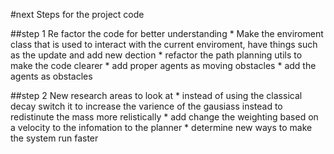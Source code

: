 #next Steps for the project code

##step 1
Re factor the code for better understanding 
    * Make the enviroment class that is used to interact with the current enviroment, have things 
    such as the update and add new dection
    * refactor the path planning utils to make the code clearer
    * add proper agents as moving obstacles
    * add the agents as obstacles


##step 2
New research areas to look at
    * instead of using the classical decay switch it to increase the varience of the gausiass instead to redistinute the mass
    more relistically
    * add change the weighting based on a velocity to the infomation to the planner 
    * determine new ways to make the system run faster
    
    